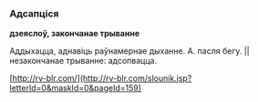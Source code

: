 ### Адсапціся
**дзеяслоў, закончанае трыванне**

Аддыхацца, аднавіць раўнамернае дыханне. А. пасля бегу. || незакончанае трыванне: адсопвацца.

<a rel="author">[http://rv-blr.com/](http://rv-blr.com/slounik.jsp?letterId=0&maskId=0&pageId=159)</a>
